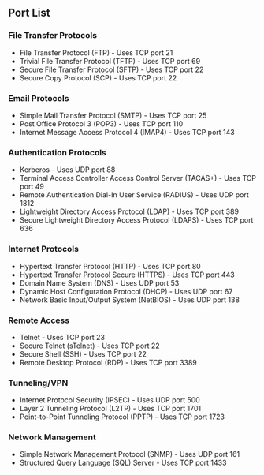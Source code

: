 <h2>Port List</h2>
<h3>File Transfer Protocols</h3>
<ul>
  <li>File Transfer Protocol (FTP) - Uses TCP port 21</li>
  <li>Trivial File Transfer Protocol (TFTP) - Uses TCP port 69</li>
  <li>Secure File Transfer Protocol (SFTP) - Uses TCP port 22</li>
  <li>Secure Copy Protocol (SCP) - Uses TCP port 22</li>
</ul>

<h3>Email Protocols</h3>
<ul>
  <li>Simple Mail Transfer Protocol (SMTP) - Uses TCP port 25</li>
  <li>Post Office Protocol 3 (POP3) - Uses TCP port 110</li>
  <li>Internet Message Access Protocol 4 (IMAP4) - Uses TCP port 143</li>
</ul>

<h3>Authentication Protocols</h3>
<ul>
  <li>Kerberos - Uses UDP port 88</li>
  <li>Terminal Access Controller Access Control Server (TACAS+) - Uses TCP port 49</li>
  <li>Remote Authentication Dial-In User Service (RADIUS) - Uses UDP port 1812</li>
  <li>Lightweight Directory Access Protocol (LDAP) - Uses TCP port 389</li>
  <li>Secure Lightweight Directory Access Protocol (LDAPS) - Uses TCP port 636</li>
</ul>

<h3>Internet Protocols</h3>
<ul>
  <li>Hypertext Transfer Protocol (HTTP) - Uses TCP port 80</li>
  <li>Hypertext Transfer Protocol Secure (HTTPS) - Uses TCP port 443</li>
  <li>Domain Name System (DNS) - Uses UDP port 53</li>
  <li>Dynamic Host Configuration Protocol (DHCP) - Uses UDP port 67</li>
  <li>Network Basic Input/Output System (NetBIOS) - Uses UDP port 138</li>
</ul>

<h3>Remote Access</h3>
<ul>
  <li>Telnet - Uses TCP port 23</li>
  <li>Secure Telnet (sTelnet) - Uses TCP port 22</li>
  <li>Secure Shell (SSH) - Uses TCP port 22</li>
  <li>Remote Desktop Protocol (RDP) - Uses TCP port 3389</li>
</ul>

<h3>Tunneling/VPN</h3>
<ul>
  <li>Internet Protocol Security (IPSEC) - Uses UDP port 500</li>
  <li>Layer 2 Tunneling Protocol (L2TP) - Uses TCP port 1701</li>
  <li>Point-to-Point Tunneling Protocol (PPTP) - Uses TCP port 1723</li>
</ul>

<h3>Network Management</h3>
<ul>
  <li>Simple Network Management Protocol (SNMP) - Uses UDP port 161</li>
  <li>Structured Query Language (SQL) Server - Uses TCP port 1433</li>
</ul>
